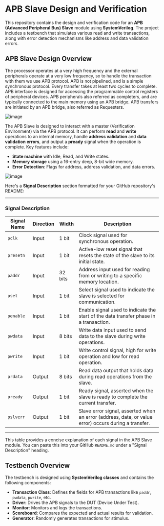 # APB Slave Design and Verification

This repository contains the design and verification code for an **APB (Advanced Peripheral Bus) Slave** module using **SystemVerilog**. The project includes a testbench that simulates various read and write transactions, along with error detection mechanisms like address and data validation errors.

## APB Slave Design Overview

The processor operates at a very high frequency and the external peripherals operate at a very low frequency, so to handle the transaction with them we use APB protocol. APB is not pipelined, and is a simple synchronous protocol. Every transfer takes at least two cycles to complete. APB interface is designed for accessing the programmable control registers of peripheral devices. APB peripherals also referred as completers, and are typically connected to the main memory using an APB bridge. APB transfers are initiated by an APB bridge, also referred as Requesters.

![image](https://github.com/user-attachments/assets/0812e739-3bb1-4d6e-afc8-719caeb3ad00)


The APB Slave is designed to interact with a master (Verification Environment) via the APB protocol. It can perform **read** and **write** operations to an internal memory, handle **address validation** and **data validation errors**, and output a **pready** signal when the operation is complete. Key features include:

- **State machine** with Idle, Read, and Write states.
- **Memory storage** using a 16-entry deep, 8-bit wide memory.
- **Error Detection**: Flags for address, address validation, and data errors.

![image](https://github.com/user-attachments/assets/6abb49db-1ad3-429d-b1b8-9c070e0eec22)


Here's a **Signal Description** section formatted for your GitHub repository's README:

---

### Signal Description

| Signal Name | Direction | Width  | Description |
|-------------|------------|--------|-------------|
| `pclk`      | Input      | 1 bit  | Clock signal used for synchronous operation. |
| `presetn`   | Input      | 1 bit  | Active-low reset signal that resets the state of the slave to its initial state. |
| `paddr`     | Input      | 32 bits | Address input used for reading from or writing to a specific memory location. |
| `psel`      | Input      | 1 bit  | Select signal used to indicate the slave is selected for communication. |
| `penable`   | Input      | 1 bit  | Enable signal used to indicate the start of the data transfer phase in a transaction. |
| `pwdata`    | Input      | 8 bits | Write data input used to send data to the slave during write operations. |
| `pwrite`    | Input      | 1 bit  | Write control signal, high for write operation and low for read operation. |
| `prdata`    | Output     | 8 bits | Read data output that holds data during read operations from the slave. |
| `pready`    | Output     | 1 bit  | Ready signal, asserted when the slave is ready to complete the current transfer. |
| `pslverr`   | Output     | 1 bit  | Slave error signal, asserted when an error (address, data, or value error) occurs during a transfer. |

---

This table provides a concise explanation of each signal in the APB Slave module. You can paste this into your GitHub `README.md` under a "Signal Description" heading.

## Testbench Overview

The testbench is designed using **SystemVerilog classes** and contains the following components:
- **Transaction Class**: Defines the fields for APB transactions like `paddr`, `pwdata`, `pwrite`, etc.
- **Driver**: Drives the APB signals to the DUT (Device Under Test).
- **Monitor**: Monitors and logs the transactions.
- **Scoreboard**: Compares the expected and actual results for validation.
- **Generator**: Randomly generates transactions for stimulus.
  

